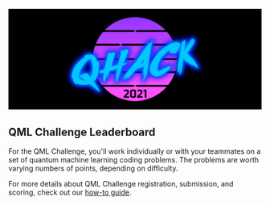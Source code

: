 ![image](img/qhack-banner.png)

## QML Challenge Leaderboard

For the QML Challenge, you'll work individually or with your teammates on a set of quantum machine learning coding problems. The problems are worth varying numbers of points, depending on difficulty.


For more details about QML Challenge registration, submission, and scoring, check out our [how-to guide](https://github.com/XanaduAI/QHack/blob/main/QML_Challenges/README.md).
